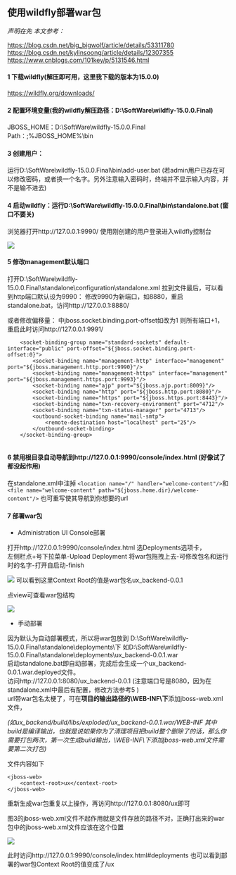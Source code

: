 ## 使用wildfly部署war包

*声明在先 本文参考：*

https://blog.csdn.net/big_bigwolf/article/details/53311780 https://blog.csdn.net/kylinsoong/article/details/12307355 https://www.cnblogs.com/101key/p/5131546.html

#### 1 下载wildfly(解压即可用，这里我下载的版本为15.0.0)

https://wildfly.org/downloads/

#### 2 配置环境变量(我的wildfly解压路径：D:\SoftWare\wildfly-15.0.0.Final)

JBOSS_HOME：D:\SoftWare\wildfly-15.0.0.Final Path：;%JBOSS_HOME%\bin

#### 3 创建用户：

运行D:\SoftWare\wildfly-15.0.0.Final\bin\add-user.bat (若admin用户已存在可以修改密码，或者换一个名字。另外注意输入密码时，终端并不显示输入内容，并不是输不进去)

#### 4 启动wildfly：运行D:\SoftWare\wildfly-15.0.0.Final\bin\standalone.bat (窗口不要关)

浏览器打开http://127.0.0.1:9990/
使用刚创建的用户登录进入wildfly控制台

<img src='https://github.com/missgentle/Q-A/blob/master/Guide/wildfly/1.png'>

#### 5 修改management默认端口

打开D:\SoftWare\wildfly-15.0.0.Final\standalone\configuration\standalone.xml 拉到文件最后，可以看到http端口默认设为9990： 修改9990为新端口，如8880，重启standalone.bat，访问http://127.0.0.1:8880/

或者修改偏移量： 中jboss.socket.binding.port-offset如改为1 则所有端口+1，重启此时访问http://127.0.0.1:9991/

```
    <socket-binding-group name="standard-sockets" default-interface="public" port-offset="${jboss.socket.binding.port-offset:0}">
        <socket-binding name="management-http" interface="management" port="${jboss.management.http.port:9990}"/>
        <socket-binding name="management-https" interface="management" port="${jboss.management.https.port:9993}"/>
        <socket-binding name="ajp" port="${jboss.ajp.port:8009}"/>
        <socket-binding name="http" port="${jboss.http.port:8080}"/>
        <socket-binding name="https" port="${jboss.https.port:8443}"/>
        <socket-binding name="txn-recovery-environment" port="4712"/>
        <socket-binding name="txn-status-manager" port="4713"/>
        <outbound-socket-binding name="mail-smtp">
            <remote-destination host="localhost" port="25"/>
        </outbound-socket-binding>
    </socket-binding-group>
    
```

#### 6 禁用根目录自动导航到http://127.0.0.1:9990/console/index.html  (好像试了都没起作用)

在standalone.xml中注掉
`<location name="/" handler="welcome-content"/>`和
`<file name="welcome-content" path="${jboss.home.dir}/welcome-content"/>`
也可重写使其导航到你想要的url

#### 7 部署war包

- Administration UI Console部署

打开http://127.0.0.1:9990/console/index.html 选Deployments选项卡，    
左侧栏点+号下拉菜单-Upload Deployment 将war包拖拽上去-可修改包名和运行时的名字-打开自启动-finish 

<img src='https://github.com/missgentle/Q-A/blob/master/Guide/wildfly/2.png'>
可以看到这里Context Root的值是war包名ux_backend-0.0.1

点view可查看war包结构

<img src='https://github.com/missgentle/Q-A/blob/master/Guide/wildfly/3.png'>

- 手动部署

因为默认为自动部署模式，所以将war包放到 D:\SoftWare\wildfly-15.0.0.Final\standalone\deployments\下 如D:\SoftWare\wildfly-15.0.0.Final\standalone\deployments\ux_backend-0.0.1.war     
启动standalone.bat即自动部署，完成后会生成一个ux_backend-0.0.1.war.deployed文件。    
访问http://127.0.0.1:8080/ux_backend-0.0.1 (注意端口号是8080，因为在standalone.xml中最后有配置，修改方法参考5 )    
url带war包名太梗了，可在**项目的输出路径的\WEB-INF\下**添加jboss-web.xml文件，

_(如ux_backend/build/libs/exploded/ux_backend-0.0.1.war/WEB-INF 其中build是编译输出，也就是说如果你为了清理项目把build整个删除了的话，那么你需要打包两次，第一次生成build输出，\WEB-INF\下添加jboss-web.xml文件需要第二次打包)_

文件内容如下

```
<jboss-web>
	<context-root>ux</context-root> 
</jboss-web>

```
重新生成war包重复以上操作，再访问http://127.0.0.1:8080/ux即可 

图3的jboss-web.xml文件不起作用就是文件存放的路径不对，正确打出来的war包中的jboss-web.xml文件应该在这个位置

<img src='https://github.com/missgentle/Q-A/blob/master/Guide/wildfly/4.png'>


此时访问http://127.0.0.1:9990/console/index.html#deployments 也可以看到部署的war包Context Root的值变成了/ux
